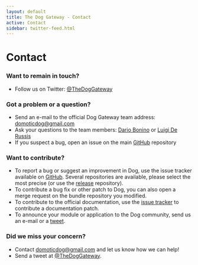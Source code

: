 ```yaml
---
layout: default
title: The Dog Gateway - Contact
active: Contact
sidebar: twitter-feed.html
---
```


# Contact #

### Want to remain in touch? ###
  
  * Follow us on Twitter: [@TheDogGateway](http://twitter.com/TheDogGateway)

### Got a problem or a question? ##

  * Send an e-mail to the official Dog Gateway team address: [domoticdog@gmail.com](mailto:domoticdog@gmail.com)
  * Ask your questions to the team members: [Dario Bonino](mailto:dario.bonino@polito.it) or [Luigi De Russis](mailto:luigi.derussis@polito.it)
  * If you suspect a bug, open an issue on the main [GitHub](https://github.com/dog-gateway/dog-release) repository

### Want to contribute? ###

  * To report a bug or suggest an improvement in Dog, use the issue tracker available on [GitHub](https://github.com/dog-gateway). Several repositories are available, please select the most precise (or use the [release](https://github.com/dog-gateway/dog-release) repository).
  * To contribute a bug fix or other patch to Dog, you can also open a merge request on the bundle repository you modified.
  * To contribute to the official documentation, use the [issue tracker](https://github.com/dog-gateway/dog-gateway.github.io/issues) to contribute a documentation patch.
  * To announce your module or application to the Dog community, send us an e-mail or a [tweet](http://twitter.com/TheDogGateway).

### Did we miss your concern? ##

  * Contact [domoticdog@gmail.com](mailto:domoticdog@gmail.com) and let us know how we can help!
  * Send a tweet at [@TheDogGateway](http://twitter.com/TheDogGateway).
